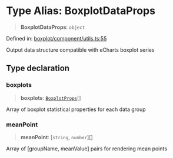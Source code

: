 # Type Alias: BoxplotDataProps

> **BoxplotDataProps**: `object`

Defined in: [boxplot/component/utils.ts:55](https://github.com/GeoDaCenter/openassistant/blob/a5eebdb32e6bf1b6b4eedf634485568edcefaa57/packages/echarts/src/boxplot/component/utils.ts#L55)

Output data structure compatible with eCharts boxplot series

## Type declaration

### boxplots

> **boxplots**: [`BoxplotProps`](BoxplotProps.md)[]

Array of boxplot statistical properties for each data group

### meanPoint

> **meanPoint**: \[`string`, `number`\][]

Array of [groupName, meanValue] pairs for rendering mean points
